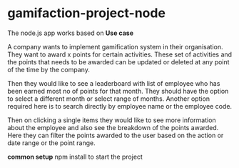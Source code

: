 # gamifaction-project-node
The node.js  app works based on  **Use case**

A company wants to implement gamification system in their organisation.
They want to award x points for certain activities.
These set of activities and the points that needs to be awarded can be updated or deleted at any point of the time by the company.
 
Then they would like to see a leaderboard with list of employee who has been earned most no of points for that month.
They should have the option to select a different month or select range of months.
Another option required here is to search directly by employee name or the employee code.
 
Then on clicking a single items they would like to see more information about the employee and also see the breakdown of the points awarded.
Here they can filter the points awarded to the user based on the action or date range or the point range.

**common setup** 
npm install to start the project 
